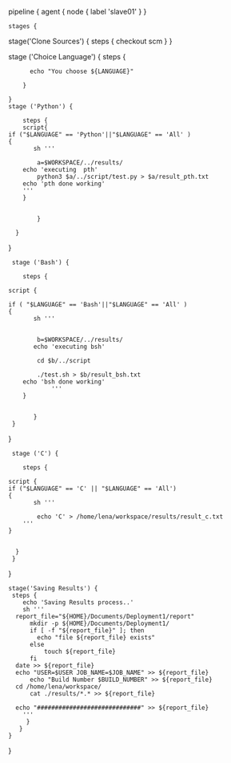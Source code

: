 pipeline {
   agent { node { label 'slave01' } }

    stages {
stage('Clone Sources') {
    steps {
      checkout scm
    } 
  }
        
   stage ('Choice Language') {
        steps {
        
          echo "You choose ${LANGUAGE}"
        
        }   
      
    }
    stage ('Python') {
        
        steps {
		script{
	if ("$LANGUAGE" == 'Python'||"$LANGUAGE" == 'All' )
	{	
           sh '''
                       
            a=$WORKSPACE/../results/
	    echo 'executing  pth'
            python3 $a/../script/test.py > $a/result_pth.txt
	    echo 'pth done working'
	    '''
		}
			
		                
            }
          
      }
  }    
    
     stage ('Bash') {
       
        steps {

	script {

	if ( "$LANGUAGE" == 'Bash'||"$LANGUAGE" == 'All' )
	{
           sh '''
           
                         
            b=$WORKSPACE/../results/
           echo 'executing bsh'

            cd $b/../script
           
            ./test.sh > $b/result_bsh.txt
		echo 'bsh done working'
				'''
		}
	    
	
           }
     }
}                  
                                                 
               
 	 stage ('C') {
      
        steps {

	script {
	if ("$LANGUAGE" == 'C' || "$LANGUAGE" == 'All')
	{
           sh '''
            
            echo 'C' > /home/lena/workspace/results/result_c.txt
		'''
	}
	    
                      
      } 
     }
}                 
  	  
         
  
    stage('Saving Results') {
     steps {
        echo 'Saving Results process..'
        sh '''
      report_file="${HOME}/Documents/Deployment1/report"
          mkdir -p ${HOME}/Documents/Deployment1/              
          if [ -f "${report_file}" ]; then
            echo "file ${report_file} exists"
          else
              touch ${report_file}
          fi
      date >> ${report_file}
      echo "USER=$USER JOB_NAME=$JOB_NAME" >> ${report_file}
          echo "Build Number $BUILD_NUMBER" >> ${report_file}
      cd /home/lena/workspace/
          cat ./results/*.* >> ${report_file}

      echo "#############################" >> ${report_file}
        '''
    	 }
       }                                              
    }
}



